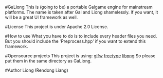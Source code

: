 #GaLiong
This is (going to be) a portable Galgame engine for mainstream platforms. The name is taken after Gal and Liong shamelessly. If you want, it will be a great UI framework as well.

#License
This project is under Apache 2.0 License.

#How to use
What you have to do is to include every header files you need. But you should include the 'Preprocess.hpp' if you want to extend this framework.

#Opensource projects
This project is using:
[glfw](https://github.com/glfw/glfw)
[freetype](http://freetype.org)
[libpng](http://libpng.org/pub/png/)
So please put them in the same directory as GaLiong.

#Author
Liong (Rendong Liang)